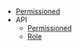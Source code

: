 * [Permissioned](../README.md)
* API
  * [Permissioned](./api/permissioned.md)
  * [Role](./api/role.md)